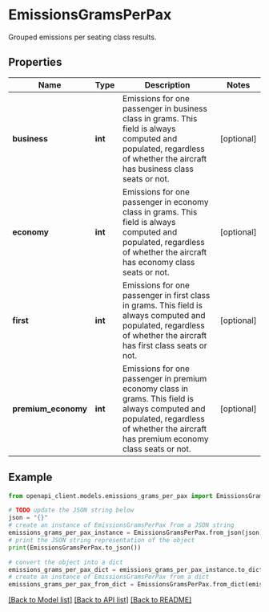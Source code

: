 # EmissionsGramsPerPax

Grouped emissions per seating class results.

## Properties

Name | Type | Description | Notes
------------ | ------------- | ------------- | -------------
**business** | **int** | Emissions for one passenger in business class in grams. This field is always computed and populated, regardless of whether the aircraft has business class seats or not. | [optional] 
**economy** | **int** | Emissions for one passenger in economy class in grams. This field is always computed and populated, regardless of whether the aircraft has economy class seats or not. | [optional] 
**first** | **int** | Emissions for one passenger in first class in grams. This field is always computed and populated, regardless of whether the aircraft has first class seats or not. | [optional] 
**premium_economy** | **int** | Emissions for one passenger in premium economy class in grams. This field is always computed and populated, regardless of whether the aircraft has premium economy class seats or not. | [optional] 

## Example

```python
from openapi_client.models.emissions_grams_per_pax import EmissionsGramsPerPax

# TODO update the JSON string below
json = "{}"
# create an instance of EmissionsGramsPerPax from a JSON string
emissions_grams_per_pax_instance = EmissionsGramsPerPax.from_json(json)
# print the JSON string representation of the object
print(EmissionsGramsPerPax.to_json())

# convert the object into a dict
emissions_grams_per_pax_dict = emissions_grams_per_pax_instance.to_dict()
# create an instance of EmissionsGramsPerPax from a dict
emissions_grams_per_pax_from_dict = EmissionsGramsPerPax.from_dict(emissions_grams_per_pax_dict)
```
[[Back to Model list]](../README.md#documentation-for-models) [[Back to API list]](../README.md#documentation-for-api-endpoints) [[Back to README]](../README.md)


